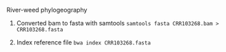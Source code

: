 River-weed phylogeography

1. Converted bam to fasta with samtools
`samtools fasta CRR103268.bam > CRR103268.fasta`


2. Index reference file
`bwa index CRR103268.fasta`


